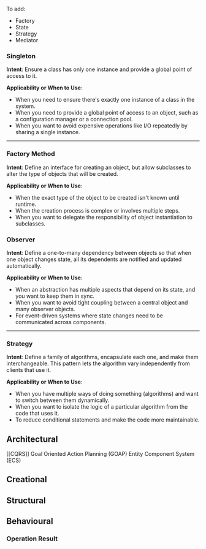 
To add:
- Factory 
- State 
- Strategy
- Mediator

### Singleton

**Intent**: Ensure a class has only one instance and provide a global point of access to it.

**Applicability or When to Use**:

- When you need to ensure there's exactly one instance of a class in the system.
- When you need to provide a global point of access to an object, such as a configuration manager or a connection pool.
- When you want to avoid expensive operations like I/O repeatedly by sharing a single instance.

---

### Factory Method

**Intent**: Define an interface for creating an object, but allow subclasses to alter the type of objects that will be created.

**Applicability or When to Use**:

- When the exact type of the object to be created isn't known until runtime.
- When the creation process is complex or involves multiple steps.
- When you want to delegate the responsibility of object instantiation to subclasses.

### Observer

**Intent**: Define a one-to-many dependency between objects so that when one object changes state, all its dependents are notified and updated automatically.

**Applicability or When to Use**:

- When an abstraction has multiple aspects that depend on its state, and you want to keep them in sync.
- When you want to avoid tight coupling between a central object and many observer objects.
- For event-driven systems where state changes need to be communicated across components.

---

### Strategy

**Intent**: Define a family of algorithms, encapsulate each one, and make them interchangeable. This pattern lets the algorithm vary independently from clients that use it.

**Applicability or When to Use**:

- When you have multiple ways of doing something (algorithms) and want to switch between them dynamically.
- When you want to isolate the logic of a particular algorithm from the code that uses it.
- To reduce conditional statements and make the code more maintainable.
## Architectural
[[CQRS]]
Goal Oriented Action Planning (GOAP)
Entity Component System (ECS)
## Creational
## Structural
## Behavioural 
### Operation Result